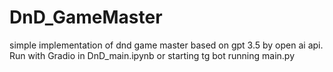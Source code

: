 # DnD_GameMaster
simple implementation of dnd game master based on gpt 3.5 by open ai api.
Run with Gradio in DnD_main.ipynb or starting tg bot running main.py
